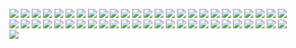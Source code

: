 ![](png/year.png) ![](png/month.png) ![](png/CONSTR_bln_rub_fix.png)
![](png/CONSTR_rog.png) ![](png/CONSTR_yoy.png) ![](png/CORP_DEBT_bln_rub.png)
![](png/CORP_DEBT_overdue.png) ![](png/CORP_DEBT_rog.png) ![](png/CPI_ALCOHOL_rog.png)
![](png/CPI_FOOD_rog.png) ![](png/CPI_NONFOOD_rog.png) ![](png/CPI_SERVICES_rog.png)
![](png/CPI_rog.png) ![](png/IND_PROD_rog.png) ![](png/IND_PROD_yoy.png)
![](png/IND_PROD_ytd.png) ![](png/I_bln_rub.png) ![](png/I_rog.png)
![](png/I_yoy.png) ![](png/PROD_AUTO_BUS_units.png) ![](png/PROD_AUTO_PSGR_th.png)
![](png/PROD_AUTO_TRUCKS_th.png) ![](png/PROD_BYCYCLES_th.png) ![](png/PROD_E_TWh.png)
![](png/PROD_RAILWAY_CARGO_WAGONS_units.png) ![](png/PROD_RAILWAY_PSGR_WAGONS_units.png) ![](png/RETAIL_SALES_bln_rub.png)
![](png/RETAIL_SALES_rog.png) ![](png/RETAIL_SALES_yoy.png) ![](png/RUR_EUR_eop.png)
![](png/RUR_USD_eop.png) ![](png/SOC_EMPLOYED_mln.png) ![](png/SOC_EMPLOYED_yoy.png)
![](png/SOC_PENSION_rub.png) ![](png/SOC_UNEMPLOYED_bln.png) ![](png/SOC_UNEMPLOYMENT_percent.png)
![](png/SOC_WAGE_rog.png) ![](png/SOC_WAGE_rub.png) ![](png/SOC_WAGE_yoy.png)
![](png/TRANS_COM_bln_t_km.png) ![](png/TRANS_COM_rog.png) ![](png/TRANS_COM_yoy.png)
![](png/TRANS_RAILLOAD_mln_t.png) ![](png/TRANS_RAILLOAD_rog.png) ![](png/TRANS_RAILLOAD_yoy.png)
![](png/TRANS_bln_t_km.png) ![](png/TRANS_rog.png) ![](png/TRANS_yoy.png)
![](png/USLUGI_bln_rub.png) ![](png/USLUGI_rog.png) ![](png/USLUGI_yoy.png)
